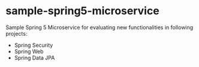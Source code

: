 # sample-spring5-microservice
Sample Spring 5 Microservice for evaluating new functionalities in following projects:
* Spring Security
* Spring Web
* Spring Data JPA
